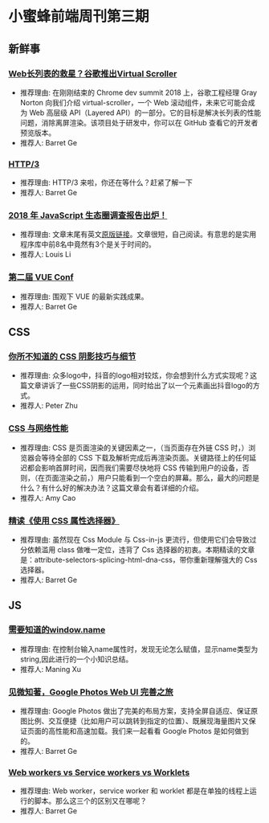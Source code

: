 # 小蜜蜂前端周刊第三期

## 新鲜事

### [Web长列表的救星？谷歌推出Virtual Scroller](https://mp.weixin.qq.com/s/uhqEqoESeBZ13kl6OEc9KQ)

+ 推荐理由: 在刚刚结束的 Chrome dev summit 2018 上，谷歌工程经理 Gray Norton 向我们介绍 virtual-scroller，一个 Web 滚动组件，未来它可能会成为 Web 高层级 API（Layered API）的一部分。它的目标是解决长列表的性能问题，消除离屏渲染。该项目处于研发中，你可以在 GitHub 查看它的开发者预览版本。
+ 推荐人: Barret Ge

### [HTTP/3](https://juejin.im/post/5be977c96fb9a04a0a5eb6f5)

+ 推荐理由: HTTP/3 来啦，你还在等什么？赶紧了解一下
+ 推荐人: Barret Ge

### [2018 年 JavaScript 生态圈调查报告出炉！](https://www.infoq.cn/article/HS9HANIdb5SU_tINr1HA)

+ 推荐理由: 文章末尾有英文[原版链接](https://2018.stateofjs.com/introduction/)。文章很短，自己阅读。有意思的是实用程序库中前8名中竟然有3个是关于时间的。
+ 推荐人: Louis Li

### [第二届 VUE Conf](https://vue.w3ctech.com/)

+ 推荐理由: 围观下 VUE 的最新实践成果。
+ 推荐人: Barret Ge

## CSS

### [你所不知道的 CSS 阴影技巧与细节](http://www.cnblogs.com/coco1s/p/9913885.html?hmsr=toutiao.io&utm_medium=toutiao.io&utm_source=toutiao.io)

+ 推荐理由: 众多logo中，抖音的logo相对较炫，你会想到什么方式实现呢？这篇文章讲诉了一些CSS阴影的运用，同时给出了以一个元素画出抖音logo的方式。
+ 推荐人: Peter Zhu

### [CSS 与网络性能](https://mp.weixin.qq.com/s/gwjV0NC8JbF-QfwuQ-ayjw)

+ 推荐理由: CSS 是页面渲染的关键因素之一，（当页面存在外链 CSS 时，）浏览器会等待全部的 CSS 下载及解析完成后再渲染页面。关键路径上的任何延迟都会影响首屏时间，因而我们需要尽快地将 CSS 传输到用户的设备，否则，（在页面渲染之前，）用户只能看到一个空白的屏幕。那么，最大的问题是什么？有什么好的解决办法？这篇文章会有着详细的介绍。
+ 推荐人: Amy Cao

### [精读《使用 CSS 属性选择器》](https://github.com/dt-fe/weekly/blob/master/81.%E7%B2%BE%E8%AF%BB%E3%80%8A%E4%BD%BF%E7%94%A8%20CSS%20%E5%B1%9E%E6%80%A7%E9%80%89%E6%8B%A9%E5%99%A8%E3%80%8B.md)

+ 推荐理由: 虽然现在 Css Module 与 Css-in-js 更流行，但使用它们会导致过分依赖滥用 class 做唯一定位，违背了 Css 选择器的初衷。本期精读的文章是：attribute-selectors-splicing-html-dna-css，带你重新理解强大的 Css 选择器。
+ 推荐人: Barret Ge

## JS

### [需要知道的window.name](https://www.jianshu.com/p/17d0bc7f9390)

+ 推荐理由: 在控制台输入name属性时，发现无论怎么赋值，显示name类型为 string,因此进行的一个小知识总结。
+ 推荐人: Maning Xu

### [见微知著，Google Photos Web UI 完善之旅](https://zhuanlan.zhihu.com/p/50280008)

+ 推荐理由: Google Photos 做出了完美的布局方案，支持全屏自适应、保证原图比例、交互便捷（比如用户可以跳转到指定的位置）、既展现海量图片又保证页面的高性能和高速加载。我们来一起看看 Google Photos 是如何做到的。
+ 推荐人: Barret Ge

### [Web workers vs Service workers vs Worklets](https://bitsofco.de/web-workers-vs-service-workers-vs-worklets/)

+ 推荐理由: Web worker，service worker 和 worklet 都是在单独的线程上运行的脚本。那么这三个的区别又在哪呢？
+ 推荐人: Barret Ge
